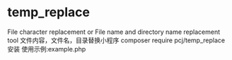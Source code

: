 # temp_replace
File character replacement or File name and directory name replacement tool
文件内容，文件名，目录替换小程序
composer require pcj/temp_replace 安装
使用示例:example.php
